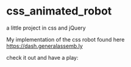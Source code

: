 # css_animated_robot
a little project in css and jQuery

My implementation of the css robot found here https://dash.generalassemb.ly

check it out and have a play: 
